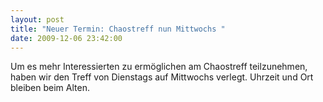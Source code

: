 ```yaml
---
layout: post
title: "Neuer Termin: Chaostreff nun Mittwochs "
date: 2009-12-06 23:42:00
---
```

Um es mehr Interessierten zu ermöglichen am Chaostreff teilzunehmen, haben wir den Treff von Dienstags auf Mittwochs verlegt. Uhrzeit und Ort bleiben beim Alten.